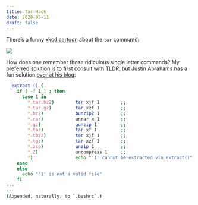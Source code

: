 ```yaml
---
title: Tar Hack
date: 2020-05-11
draft: false
---
```


There’s a funny [xkcd cartoon](https://xkcd.com/1168/) about the `tar` command:

![](https://imgs.xkcd.com/comics/tar_2x.png)

How does one remember those ridiculous single letter commands? My preferred solution is to first consult with [TLDR](https://tldr.sh/), but Justin Abrahams has a fun solution [over at his blog](https://justin.abrah.ms/bash/forgotten_friend_3.html):
```bash
  extract () {
    if [ -f 1 ] ; then
      case 1 in
        *.tar.bz2)        tar xjf 1        ;;
        *.tar.gz)         tar xzf 1        ;;
        *.bz2)            bunzip2 1        ;;
        *.rar)            unrar x 1        ;;
        *.gz)             gunzip 1         ;;
        *.tar)            tar xf 1         ;;
        *.tbz2)           tar xjf 1        ;;
        *.tgz)            tar xzf 1        ;;
        *.zip)            unzip 1          ;;
        *.Z)              uncompress 1     ;;
        *)                echo "'1' cannot be extracted via extract()" ;;
    esac
    else
      echo "'1' is not a valid file"
    fi
---
---
(Appended, naturally, to `.bashrc`.)
